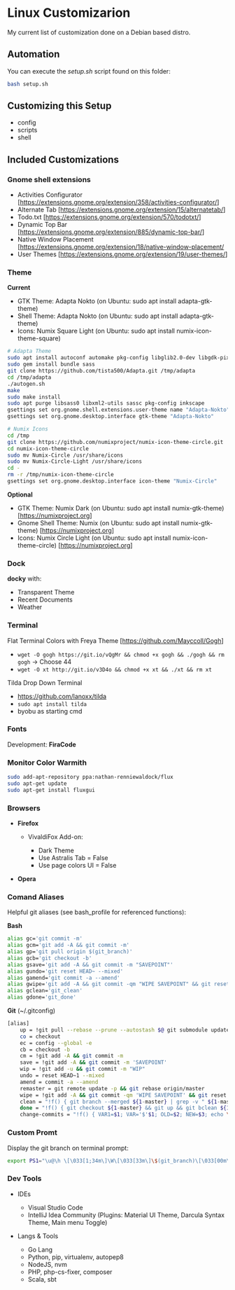 # Linux Customizarion

My current list of customization done on a Debian based distro.

## Automation

You can execute the _setup.sh_ script found on this folder:

```sh
bash setup.sh
```

## Customizing this Setup

- config
- scripts
- shell

## Included Customizations

### Gnome shell extensions

- Activities Configurator [<https://extensions.gnome.org/extension/358/activities-configurator/>]
- Alternate Tab [<https://extensions.gnome.org/extension/15/alternatetab/>]
- Todo.txt [<https://extensions.gnome.org/extension/570/todotxt/>]
- Dynamic Top Bar [<https://extensions.gnome.org/extension/885/dynamic-top-bar/>]
- Native Window Placement [<https://extensions.gnome.org/extension/18/native-window-placement/>
- User Themes [<https://extensions.gnome.org/extension/19/user-themes/>]

### Theme

**Current**

- GTK Theme: Adapta Nokto (on Ubuntu: sudo apt install adapta-gtk-theme)
- Shell Theme: Adapta Nokto (on Ubuntu: sudo apt install adapta-gtk-theme)
- Icons: Numix Square Light (on Ubuntu: sudo apt install numix-icon-theme-square)

```sh
# Adapta Theme
sudo apt install autoconf automake pkg-config libglib2.0-dev libgdk-pixbuf2.0-dev libsass0 libxml2-utils sassc inkscape
sudo gem install bundle sass
git clone https://github.com/tista500/Adapta.git /tmp/adapta
cd /tmp/adapta
./autogen.sh
make
sudo make install
sudo apt purge libsass0 libxml2-utils sassc pkg-config inkscape
gsettings set org.gnome.shell.extensions.user-theme name "Adapta-Nokto"
gsettings set org.gnome.desktop.interface gtk-theme "Adapta-Nokto"

# Numix Icons
cd /tmp
git clone https://github.com/numixproject/numix-icon-theme-circle.git
cd numix-icon-theme-circle
sudo mv Numix-Circle /usr/share/icons
sudo mv Numix-Circle-Light /usr/share/icons
cd -
rm -r /tmp/numix-icon-theme-circle
gsettings set org.gnome.desktop.interface icon-theme "Numix-Circle"
```

**Optional**

- GTK Theme: Numix Dark (on Ubuntu: sudo apt install numix-gtk-theme) [<https://numixproject.org>]
- Gnome Shell Theme: Numix (on Ubuntu: sudo apt install numix-gtk-theme) [<https://numixproject.org>]
- Icons: Numix Circle Light (on Ubuntu: sudo apt install numix-icon-theme-circle) [<https://numixproject.org>]

### Dock

**docky** with:

- Transparent Theme
- Recent Documents
- Weather

### Terminal

Flat Terminal Colors with Freya Theme [<https://github.com/Mayccoll/Gogh>]

- `wget -O gogh https://git.io/vQgMr && chmod +x gogh && ./gogh && rm gogh` -> Choose 44
- `wget -O xt http://git.io/v3D4o && chmod +x xt && ./xt && rm xt`

Tilda Drop Down Terminal

- <https://github.com/lanoxx/tilda>
- `sudo apt install tilda`
- byobu as starting cmd

### Fonts

Development: **FiraCode**

### Monitor Color Warmith

```sh
sudo add-apt-repository ppa:nathan-renniewaldock/flux
sudo apt-get update
sudo apt-get install fluxgui
```

### Browsers

- **Firefox**

  - VivaldiFox Add-on:

    - Dark Theme
    - Use Astralis Tab = False
    - Use page colors UI = False

- **Opera**

### Comand Aliases

Helpful git aliases (see bash_profile for referenced functions):

**Bash**

```sh
alias gc='git commit -m'
alias gcm='git add -A && git commit -m'
alias gp='git pull origin $(git_branch)'
alias gcb='git checkout -b'
alias gsave='git add -A && git commit -m "SAVEPOINT"'
alias gundo='git reset HEAD~ --mixed'
alias gamend='git commit -a --amend'
alias gwipe='git add -A && git commit -qm "WIPE SAVEPOINT" && git reset HEAD~1 --hard'
alias gclean='git_clean'
alias gdone='git_done'
```

**Git** (~/.gitconfig)

```sh
[alias]
    up = !git pull --rebase --prune --autostash $@ git submodule update --init --recursive
    co = checkout
    ec = config --global -e
    cb = checkout -b
    cm = !git add -A && git commit -m
    save = !git add -A && git commit -m 'SAVEPOINT'
    wip = !git add -u && git commit -m "WIP"
    undo = reset HEAD~1 --mixed
    amend = commit -a --amend
    remaster = git remote update -p && git rebase origin/master
    wipe = !git add -A && git commit -qm 'WIPE SAVEPOINT' && git reset HEAD~1 --hard
    clean = "!f() { git branch --merged ${1-master} | grep -v " ${1-master}$" | xargs -r git branch -d; }; f"
    done = "!f() { git checkout ${1-master} && git up && git bclean ${1-master}; }; f"
    change-commits = "!f() { VAR1=$1; VAR='$'$1; OLD=$2; NEW=$3; echo \"Are you sure for replace $VAR $OLD => $NEW ?(Y/N)\";read OK;if [ \"$OK\" = 'Y' ] ; then shift 3; git filter-branch --env-filter \"if [ \\\"${VAR}\\\" = '$OLD' ]; then export $VAR1='$NEW';echo 'to $NEW'; fi\" $@; fi;}; f "
```

### Custom Promt

Display the git branch on terminal prompt:

```sh
export PS1="\u@\h \[\033[1;34m\]\W\[\033[33m\]\$(git_branch)\[\033[00m\] $ "
```

### Dev Tools

- IDEs

  - Visual Studio Code
  - IntelliJ Idea Community (Plugins: Material UI Theme, Darcula Syntax Theme, Main menu Toggle)

- Langs & Tools

  - Go Lang
  - Python, pip, virtualenv, autopep8
  - NodeJS, nvm
  - PHP, php-cs-fixer, composer
  - Scala, sbt
